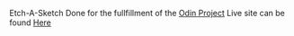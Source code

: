   Etch-A-Sketch
Done for the fullfillment of the [Odin Project](https://www.theodinproject.com/lessons/foundations-dom-manipulation-and-events)
Live site can be found [Here](https://syedshaon.github.io/Etch-A-Sketch/)
